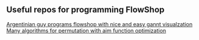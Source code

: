 ## Useful repos for programming FlowShop
[Argentinian guy programs flowshop with nice and easy gannt visualzation](https://github.com/rmaranzana/produccion_yt)
[Many algorithms for permutation with aim function optimization](https://github.com/rameziophobia/Travelling_Salesman_Optimization)

